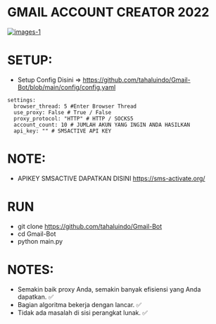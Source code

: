 # GMAIL ACCOUNT CREATOR 2022

<a href="https://github.com/tahaluindo/"><img src="https://i.ibb.co/s35Lr63/images-1.png" alt="images-1" border="0"></a>

# SETUP:

- Setup Config Disini => https://github.com/tahaluindo/Gmail-Bot/blob/main/config/config.yaml

````YML
settings:
  browser_thread: 5 #Enter Browser Thread
  use_proxy: False # True / False
  proxy_protocol: "HTTP" # HTTP / SOCKS5
  account_count: 10 # JUMLAH AKUN YANG INGIN ANDA HASILKAN
  api_key: "" # SMSACTIVE API KEY
````

# NOTE:

- APIKEY SMSACTIVE DAPATKAN DISINI https://sms-activate.org/

# RUN

- git clone https://github.com/tahaluindo/Gmail-Bot
- cd Gmail-Bot
- python main.py

# NOTES:

- Semakin baik proxy Anda, semakin banyak efisiensi yang Anda dapatkan. ✅ 
- Bagian algoritma bekerja dengan lancar. ✅
- Tidak ada masalah di sisi perangkat lunak. ✅ 
